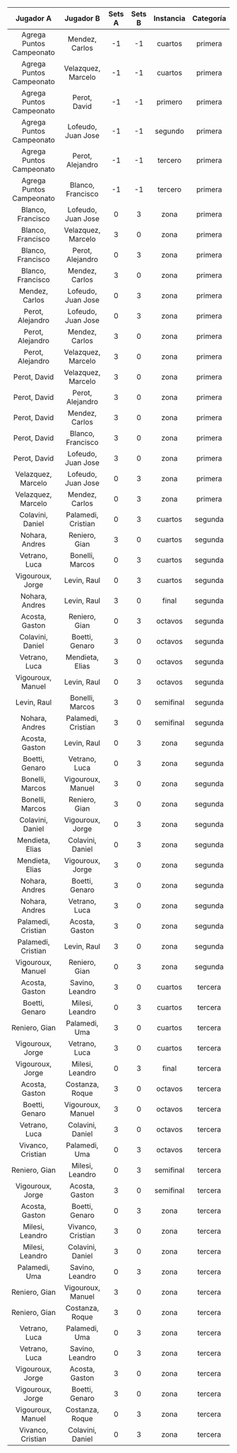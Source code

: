 |        Jugador A         |     Jugador B      |  Sets A  |  Sets B  |  Instancia  |  Categoría  |
|:------------------------:|:------------------:|:--------:|:--------:|:-----------:|:-----------:|
| Agrega Puntos Campeonato |   Mendez, Carlos   |    -1    |    -1    |   cuartos   |   primera   |
| Agrega Puntos Campeonato | Velazquez, Marcelo |    -1    |    -1    |   cuartos   |   primera   |
| Agrega Puntos Campeonato |    Perot, David    |    -1    |    -1    |   primero   |   primera   |
| Agrega Puntos Campeonato | Lofeudo, Juan Jose |    -1    |    -1    |   segundo   |   primera   |
| Agrega Puntos Campeonato |  Perot, Alejandro  |    -1    |    -1    |   tercero   |   primera   |
| Agrega Puntos Campeonato | Blanco, Francisco  |    -1    |    -1    |   tercero   |   primera   |
|    Blanco, Francisco     | Lofeudo, Juan Jose |    0     |    3     |    zona     |   primera   |
|    Blanco, Francisco     | Velazquez, Marcelo |    3     |    0     |    zona     |   primera   |
|    Blanco, Francisco     |  Perot, Alejandro  |    0     |    3     |    zona     |   primera   |
|    Blanco, Francisco     |   Mendez, Carlos   |    3     |    0     |    zona     |   primera   |
|      Mendez, Carlos      | Lofeudo, Juan Jose |    0     |    3     |    zona     |   primera   |
|     Perot, Alejandro     | Lofeudo, Juan Jose |    0     |    3     |    zona     |   primera   |
|     Perot, Alejandro     |   Mendez, Carlos   |    3     |    0     |    zona     |   primera   |
|     Perot, Alejandro     | Velazquez, Marcelo |    3     |    0     |    zona     |   primera   |
|       Perot, David       | Velazquez, Marcelo |    3     |    0     |    zona     |   primera   |
|       Perot, David       |  Perot, Alejandro  |    3     |    0     |    zona     |   primera   |
|       Perot, David       |   Mendez, Carlos   |    3     |    0     |    zona     |   primera   |
|       Perot, David       | Blanco, Francisco  |    3     |    0     |    zona     |   primera   |
|       Perot, David       | Lofeudo, Juan Jose |    3     |    0     |    zona     |   primera   |
|    Velazquez, Marcelo    | Lofeudo, Juan Jose |    0     |    3     |    zona     |   primera   |
|    Velazquez, Marcelo    |   Mendez, Carlos   |    0     |    3     |    zona     |   primera   |
|     Colavini, Daniel     | Palamedi, Cristian |    0     |    3     |   cuartos   |   segunda   |
|      Nohara, Andres      |   Reniero, Gian    |    3     |    0     |   cuartos   |   segunda   |
|      Vetrano, Luca       |  Bonelli, Marcos   |    0     |    3     |   cuartos   |   segunda   |
|     Vigouroux, Jorge     |    Levin, Raul     |    0     |    3     |   cuartos   |   segunda   |
|      Nohara, Andres      |    Levin, Raul     |    3     |    0     |    final    |   segunda   |
|      Acosta, Gaston      |   Reniero, Gian    |    0     |    3     |   octavos   |   segunda   |
|     Colavini, Daniel     |   Boetti, Genaro   |    3     |    0     |   octavos   |   segunda   |
|      Vetrano, Luca       |  Mendieta, Elias   |    3     |    0     |   octavos   |   segunda   |
|    Vigouroux, Manuel     |    Levin, Raul     |    0     |    3     |   octavos   |   segunda   |
|       Levin, Raul        |  Bonelli, Marcos   |    3     |    0     |  semifinal  |   segunda   |
|      Nohara, Andres      | Palamedi, Cristian |    3     |    0     |  semifinal  |   segunda   |
|      Acosta, Gaston      |    Levin, Raul     |    0     |    3     |    zona     |   segunda   |
|      Boetti, Genaro      |   Vetrano, Luca    |    0     |    3     |    zona     |   segunda   |
|     Bonelli, Marcos      | Vigouroux, Manuel  |    3     |    0     |    zona     |   segunda   |
|     Bonelli, Marcos      |   Reniero, Gian    |    3     |    0     |    zona     |   segunda   |
|     Colavini, Daniel     |  Vigouroux, Jorge  |    0     |    3     |    zona     |   segunda   |
|     Mendieta, Elias      |  Colavini, Daniel  |    0     |    3     |    zona     |   segunda   |
|     Mendieta, Elias      |  Vigouroux, Jorge  |    3     |    0     |    zona     |   segunda   |
|      Nohara, Andres      |   Boetti, Genaro   |    3     |    0     |    zona     |   segunda   |
|      Nohara, Andres      |   Vetrano, Luca    |    3     |    0     |    zona     |   segunda   |
|    Palamedi, Cristian    |   Acosta, Gaston   |    3     |    0     |    zona     |   segunda   |
|    Palamedi, Cristian    |    Levin, Raul     |    3     |    0     |    zona     |   segunda   |
|    Vigouroux, Manuel     |   Reniero, Gian    |    0     |    3     |    zona     |   segunda   |
|      Acosta, Gaston      |  Savino, Leandro   |    3     |    0     |   cuartos   |   tercera   |
|      Boetti, Genaro      |  Milesi, Leandro   |    0     |    3     |   cuartos   |   tercera   |
|      Reniero, Gian       |   Palamedi, Uma    |    3     |    0     |   cuartos   |   tercera   |
|     Vigouroux, Jorge     |   Vetrano, Luca    |    3     |    0     |   cuartos   |   tercera   |
|     Vigouroux, Jorge     |  Milesi, Leandro   |    0     |    3     |    final    |   tercera   |
|      Acosta, Gaston      |  Costanza, Roque   |    3     |    0     |   octavos   |   tercera   |
|      Boetti, Genaro      | Vigouroux, Manuel  |    3     |    0     |   octavos   |   tercera   |
|      Vetrano, Luca       |  Colavini, Daniel  |    3     |    0     |   octavos   |   tercera   |
|    Vivanco, Cristian     |   Palamedi, Uma    |    0     |    3     |   octavos   |   tercera   |
|      Reniero, Gian       |  Milesi, Leandro   |    0     |    3     |  semifinal  |   tercera   |
|     Vigouroux, Jorge     |   Acosta, Gaston   |    3     |    0     |  semifinal  |   tercera   |
|      Acosta, Gaston      |   Boetti, Genaro   |    0     |    3     |    zona     |   tercera   |
|     Milesi, Leandro      | Vivanco, Cristian  |    3     |    0     |    zona     |   tercera   |
|     Milesi, Leandro      |  Colavini, Daniel  |    3     |    0     |    zona     |   tercera   |
|      Palamedi, Uma       |  Savino, Leandro   |    0     |    3     |    zona     |   tercera   |
|      Reniero, Gian       | Vigouroux, Manuel  |    3     |    0     |    zona     |   tercera   |
|      Reniero, Gian       |  Costanza, Roque   |    3     |    0     |    zona     |   tercera   |
|      Vetrano, Luca       |   Palamedi, Uma    |    0     |    3     |    zona     |   tercera   |
|      Vetrano, Luca       |  Savino, Leandro   |    0     |    3     |    zona     |   tercera   |
|     Vigouroux, Jorge     |   Acosta, Gaston   |    3     |    0     |    zona     |   tercera   |
|     Vigouroux, Jorge     |   Boetti, Genaro   |    3     |    0     |    zona     |   tercera   |
|    Vigouroux, Manuel     |  Costanza, Roque   |    0     |    3     |    zona     |   tercera   |
|    Vivanco, Cristian     |  Colavini, Daniel  |    0     |    3     |    zona     |   tercera   |